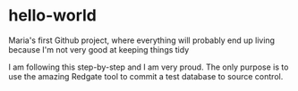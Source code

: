 # hello-world
Maria's first Github project, where everything will probably end up living because I'm not very good at keeping things tidy

I am following this step-by-step and I am very proud.
The only purpose is to use the amazing Redgate tool to commit a test database to source control.
